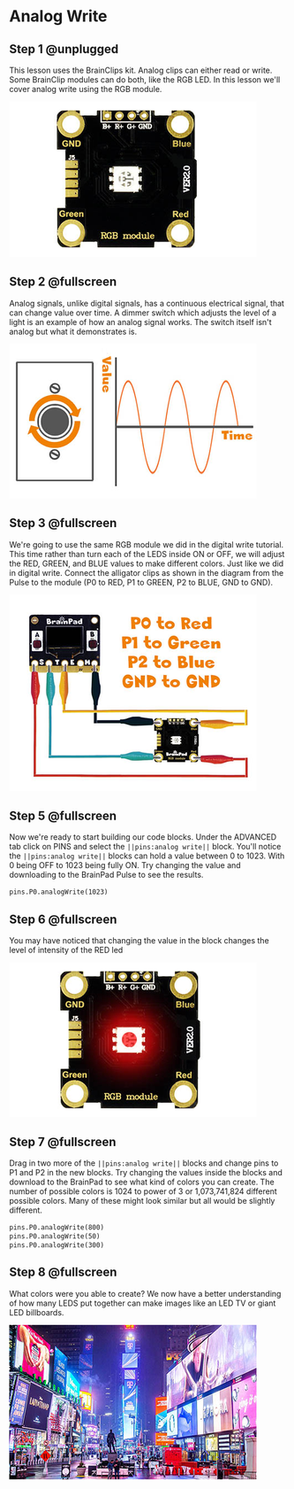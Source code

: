 # Analog Write

## Step 1 @unplugged
This lesson uses the BrainClips kit. Analog clips can either read or write. Some BrainClip modules can do both, like the RGB LED. In this lesson we'll cover analog write using the RGB module.

![BrainClip RGB Module](docs/static/images/rgbmodule.jpg)

## Step 2 @fullscreen
Analog signals, unlike digital signals, has a continuous electrical signal, that can change value over time. A dimmer switch which adjusts the level of a light is an example of how an analog signal works. The switch itself isn't analog but what it demonstrates is. 

![Digital Signal](docs/static/images/analog1.jpg)

## Step 3 @fullscreen
We're going to use the same RGB module we did in the digital write tutorial. This time rather than turn each of the LEDS inside ON or OFF, we will adjust the RED, GREEN, and BLUE values to make different colors. Just like we did in digital write. Connect the alligator clips as shown in the diagram from the Pulse to the module (P0 to RED, P1 to GREEN, P2 to BLUE, GND to GND).

 ![RGB Module Wiring Diagram](docs/static/images/clipdiagram1.jpg)

## Step 5 @fullscreen
Now we're ready to start building our code blocks. Under the ADVANCED tab click on PINS and select the ``||pins:analog write||`` block. You'll notice the ``||pins:analog write||`` blocks can hold a value between 0 to 1023. With 0 being OFF to 1023 being fully ON. Try changing the value and downloading to the BrainPad Pulse to see the results.  

 ```blocks
pins.P0.analogWrite(1023)
```

## Step 6 @fullscreen
You may have noticed that changing the value in the block changes the level of intensity of the RED led  

![RGB Module Wiring Diagram](docs/static/images/redLed.jpg)

## Step 7 @fullscreen
Drag in two more of the ``||pins:analog write||`` blocks and change pins to P1 and P2 in the new blocks. Try changing the values inside the blocks and download to the BrainPad to see what kind of colors you can create. The number of possible colors is 1024 to power of 3 or 1,073,741,824 different possible colors. Many of these might look similar but all would be slightly different.

 ```blocks
pins.P0.analogWrite(800)
pins.P0.analogWrite(50)
pins.P0.analogWrite(300)
```

## Step 8 @fullscreen
What colors were you able to create? We now have a better understanding of how many LEDS put together can make images like an LED TV or giant LED billboards.

![LED Billboards](docs/static/images/billboard.jpg)